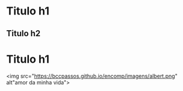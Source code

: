 # Titulo h1
## Titulo h2

<h1> Titulo h1 </h1>

<img src="https://bccpassos.github.io/encomp/imagens/albert.png" alt"amor da minha vida">
